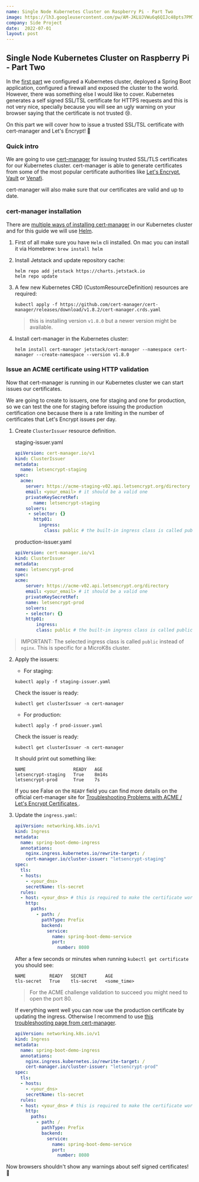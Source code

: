 ```yaml
---
name: Single Node Kubernetes Cluster on Raspberry Pi - Part Two
image: https://lh3.googleusercontent.com/pw/AM-JKLUJVWu6q6QIJc48pts7PM7yMfSMhZzdri7r-JatwQqccSuFt7alnW2ubdB17zr2gUNlMh0OybbFXnWitfhMU31gHwFCs4hFAehV5P_aQFdclk24ojGLorvXmfTXFpHDsHVzOKjK0ihgQaXGJ_DTzfON=w640-h427-no?authuser=0
company: Side Project
date:  2022-07-01
layout: post
---
```


## Single Node Kubernetes Cluster on Raspberry Pi - Part Two

In the [first part](https://sergiomartinrubio.com/projects/single-node-kubernetes-cluster-on-raspberry-pi/) we configured a Kubernetes cluster, deployed a Spring Boot application, configured a firewall and exposed the cluster to the world. However, there was something else I would like to cover. Kubernetes generates a self signed SSL/TSL certificate for HTTPS requests and this is not very nice, specially because you will see an ugly warning on your browser saying that the certificate is not trusted 😢.

On this part we will cover how to issue a trusted SSL/TSL certificate with cert-manager and Let's Encrypt! 🚀

### Quick intro

We are going to use [cert-manager](https://cert-manager.io) for issuing trusted SSL/TLS certificates for our Kubernetes cluster. cert-manager is able to generate certificates from some of the most popular certificate authorities like [Let's Encrypt](https://letsencrypt.org), [Vault](https://www.vaultproject.io) or [Venafi](https://www.venafi.com). 

cert-manager will also make sure that our certificates are valid and up to date.

### cert-manager installation

There are [multiple ways of installing cert-manager](https://cert-manager.io/docs/installation/) in our Kubernetes cluster and for this guide we will use [Helm](https://helm.sh).

1. First of all make sure you have `Helm` cli installed. On mac you can install it via Homebrew: `brew install helm`
2. Install Jetstack and update repository cache:

	```shell
	helm repo add jetstack https://charts.jetstack.io
	helm repo update
	```
3. A few new Kubernetes CRD (CustomResourceDefinition) resources are required:

	```shell
	kubectl apply -f https://github.com/cert-manager/cert-manager/releases/download/v1.8.2/cert-manager.crds.yaml
	```
	> this is installing version `v1.8.0` but a newer version might be available.

4. Install cert-manager in the Kubernetes cluster:

	```shell
	helm install cert-manager jetstack/cert-manager --namespace cert-manager --create-namespace --version v1.8.0
	```

### Issue an ACME certificate using HTTP validation

Now that cert-manager is running in our Kubernetes cluster we can start issues our certificates.

We are going to create to issuers, one for staging and one for production, so we can test the one for staging before issuing the production certification one because there is a rate limiting in the number of certificates that Let's Encrypt issues per day.

1. Create `ClusterIssuer` resource definition.

	staging-issuer.yaml
	
	```yaml
	apiVersion: cert-manager.io/v1
	kind: ClusterIssuer
	metadata:
	  name: letsencrypt-staging
	spec:
	  acme:
	    server: https://acme-staging-v02.api.letsencrypt.org/directory
	    email: <your_email> # it should be a valid one
	    privateKeySecretRef:
	       name: letsencrypt-staging
	    solvers:
	     - selector: {}
	       http01:
	         ingress:
	           class: public # the built-in ingress class is called public in MicroK8s, not nginx
	```
	
	production-issuer.yaml
	
	```yaml
	apiVersion: cert-manager.io/v1
	kind: ClusterIssuer
	metadata:
	name: letsencrypt-prod
	spec:
	acme:
		server: https://acme-v02.api.letsencrypt.org/directory
		email: <your_email> # it should be a valid one
		privateKeySecretRef:
		name: letsencrypt-prod
		solvers:
		- selector: {}
		http01:
			ingress:
			class: public # the built-in ingress class is called public in MicroK8s, not nginx
	```
	
> IMPORTANT: The selected ingress class is called `public` instead of `nginx`. This is specific for a MicroK8s cluster.
	
2. Apply the issuers:

	- For staging:

	```
	kubectl apply -f staging-issuer.yaml
	```

	Check the issuer is ready:

	```
	kubectl get clusterIssuer -n cert-manager
	```

	- For production:

	```
	kubectl apply -f prod-issuer.yaml
	```

	Check the issuer is ready:

	```
	kubectl get clusterIssuer -n cert-manager
	```

	It should print out something like:

	```shell
	NAME                  READY   AGE
	letsencrypt-staging   True    8m14s
	letsencrypt-prod      True    7s
	```

	If you see False on the `READY` field you can find more details on the official cert-manager site for [Troubleshooting Problems with ACME / Let's Encrypt Certificates ](https://cert-manager.io/docs/troubleshooting/acme/).

3. Update the `ingress.yaml`:

	```yaml
	apiVersion: networking.k8s.io/v1
	kind: Ingress
	metadata:
	  name: spring-boot-demo-ingress
	  annotations:
	    nginx.ingress.kubernetes.io/rewrite-target: /
	    cert-manager.io/cluster-issuer: "letsencrypt-staging"
	spec:
	  tls:
	  - hosts:
	    - <your_dns>
	    secretName: tls-secret
	  rules:
	  - host: <your_dns> # this is required to make the certificate work
	    http:
	      paths:
	        - path: /
	          pathType: Prefix
	          backend:
	            service:
	              name: spring-boot-demo-service
	              port:
	                number: 8080
	```
	
	After a few seconds or minutes when running `kubectl get certificate` you should see:
	
	```
	NAME         READY   SECRET       AGE
	tls-secret   True    tls-secret   <some_time>
	```
	
	> For the ACME challenge validation to succeed you might need to open the port 80.
	
	If everything went well you can now use the production certificate by updating the ingress. Otherwise I recommend to use [this troubleshooting page from cert-manager](https://cert-manager.io/docs/faq/troubleshooting/).
	
	```yaml
	apiVersion: networking.k8s.io/v1
	kind: Ingress
	metadata:
	  name: spring-boot-demo-ingress
	  annotations:
	    nginx.ingress.kubernetes.io/rewrite-target: /
	    cert-manager.io/cluster-issuer: "letsencrypt-prod"
	spec:
	  tls:
	  - hosts:
	    - <your_dns>
	    secretName: tls-secret
	  rules:
	  - host: <your_dns> # this is required to make the certificate work
	    http:
	      paths:
	        - path: /
	          pathType: Prefix
	          backend:
	            service:
	              name: spring-boot-demo-service
	              port:
	                number: 8080
	```
	
Now browsers shouldn't show any warnings about self signed certificates! 🙌
